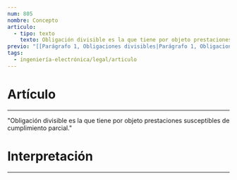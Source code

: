 ```yaml
---
num: 805
nombre: Concepto
articulo:
  - tipo: texto
    texto: Obligación divisible es la que tiene por objeto prestaciones susceptibles de cumplimiento parcial.
previo: "[[Parágrafo 1, Obligaciones divisibles|Parágrafo 1, Obligaciones divisibles]]"
tags:
  - ingeniería-electrónica/legal/articulo
---
```

# Artículo
---
"Obligación divisible es la que tiene por objeto prestaciones susceptibles de cumplimiento parcial."

# Interpretación
---
